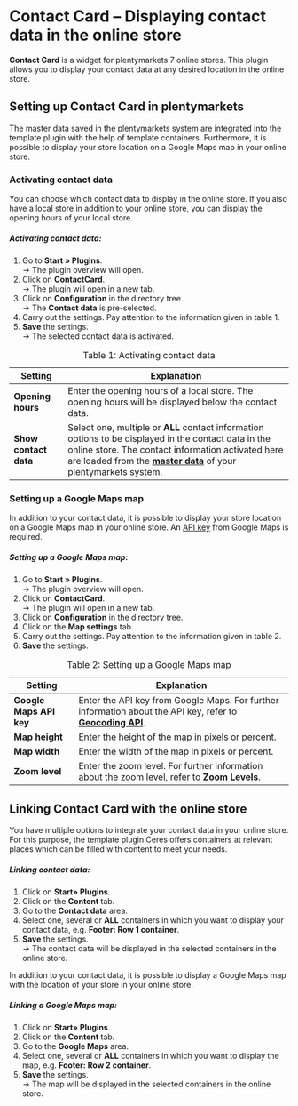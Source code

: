 # Contact Card – Displaying contact data in the online store

**Contact Card** is a widget for plentymarkets 7 online stores. This plugin allows you to display your contact data at any desired location in the online store.

## Setting up Contact Card in plentymarkets

The master data saved in the plentymarkets system are integrated into the template plugin with the help of template containers. Furthermore, it is possible to display your store location on a Google Maps map in your online store.

### Activating contact data

You can choose which contact data to display in the online store. If you also have a local store in addition to your online store, you can display the opening hours of your local store.

##### Activating contact data:

1. Go to **Start » Plugins**.<br /> → The plugin overview will open. 
2. Click on **ContactCard**.<br /> → The plugin will open in a new tab. 
3. Click on **Configuration** in the directory tree.<br /> → The **Contact data** is pre-selected. 
4. Carry out the settings. Pay attention to the information given in table 1. 
5. **Save** the settings.<br /> → The selected contact data is activated.

<table>
<thead>
<tr>  
<th>Setting</th>
<th>Explanation</th> 
</tr>
</thead>
<tbody>   
<tr>
<td><b>Opening hours</b></td>  
<td>Enter the opening hours of a local store. The opening hours will be displayed below the contact data.</td>
</tr>
<tr>
<td><b>Show contact data</b></td>  
<td>Select one, multiple or <strong>ALL</strong> contact information options to be displayed in the contact data in the online store. The contact information activated here are loaded from the <a href="https://www.plentymarkets.co.uk/manual/working-with-plentymarkets/basic-settings/master-data/mit-plentymarkets/grundeinstellungen/stammdaten/"><b>master data</b></a> of your plentymarkets system.</td>
</tr>
</tbody>
<caption>Table 1: Activating contact data</caption>
</table>

### Setting up a Google Maps map

In addition to your contact data, it is possible to display your store location on a Google Maps map in your online store. An [API key](https://developers.google.com/maps/documentation/geocoding/get-api-key?hl=en) from Google Maps is required.

##### Setting up a Google Maps map:

1. Go to **Start » Plugins**.<br /> → The plugin overview will open. 
2. Click on **ContactCard**.<br /> → The plugin will open in a new tab. 
3. Click on **Configuration** in the directory tree. 
4. Click on the **Map settings** tab. 
5. Carry out the settings. Pay attention to the information given in table 2. 
6. **Save** the settings.

<table>
<thead>
<tr>  
<th>Setting</th>
<th>Explanation</th> 
</tr>
</thead>
<tbody>   
<tr>
<td><b>Google Maps API key</b></td>  
<td>Enter the API key from Google Maps. For further information about the API key, refer to <a href="https://developers.google.com/maps/documentation/geocoding/get-api-key?hl=en" target="_blank"><b>Geocoding API</b></a>.</td>
</tr>
<tr>
<td><b>Map height</b></td>  
<td>Enter the height of the map in pixels or percent.</td>
</tr>
<tr>
<td><b>Map width</b></td>  
<td>Enter the width of the map in pixels or percent.</td>
</tr>
<tr>
<td><b>Zoom level</b></td>  
<td>Enter the zoom level. For further information about the zoom level, refer to <a href="https://developers.google.com/maps/documentation/static-maps/intro?hl=en#Zoomlevels"><b>Zoom Levels</b></a>.</td>
</tr>
</tbody>
<caption>Table 2: Setting up a Google Maps map</caption>
</table>

## Linking Contact Card with the online store

You have multiple options to integrate your contact data in your online store. For this purpose, the template plugin Ceres offers containers at relevant places which can be filled with content to meet your needs.

##### Linking contact data:

1. Click on **Start» Plugins**. 
2. Click on the **Content** tab. 
3. Go to the **Contact data** area. 
4. Select one, several or **ALL** containers in which you want to display your contact data, e.g. **Footer: Row 1 container**. 
5. **Save** the settings.<br /> → The contact data will be displayed in the selected containers in the online store.

In addition to your contact data, it is possible to display a Google Maps map with the location of your store in your online store. 

##### Linking a Google Maps map:

1. Click on **Start» Plugins**. 
2. Click on the **Content** tab. 
3. Go to the **Google Maps** area. 
4. Select one, several or **ALL** containers in which you want to display the map, e.g. **Footer: Row 2 container**. 
5. **Save** the settings.<br /> → The map will be displayed in the selected containers in the online store.
